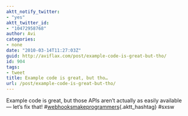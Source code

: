 ```yaml
---
aktt_notify_twitter:
- "yes"
aktt_twitter_id:
- "10472958768"
author: Avi
categories:
- none
date: "2010-03-14T11:27:03Z"
guid: http://aviflax.com/post/example-code-is-great-but-tho/
id: 904
tags:
- tweet
title: Example code is great, but tho…
url: /post/example-code-is-great-but-tho/
---
```

Example code is great, but those APIs aren&#8217;t actually as easily available — let&#8217;s fix that! #[webhooksmakeprogrammers](http://search.twitter.com/search?q=%23webhooksmakeprogrammers){.aktt_hashtag} #sxsw